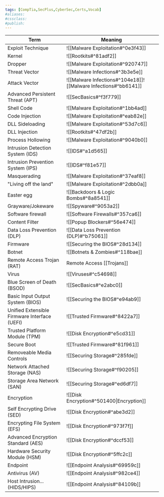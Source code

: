 ```yaml
---
tags: [CompTia,SecPlus,CyberSec,Certs,Vocab]
#aliases:
#cssclass:
#publish:
---
```


| Term                                         | Meaning                                                                  |
| -------------------------------------------- | ------------------------------------------------------------------------ |
| Exploit Technique                                            | ![[Malware Exploitation#^0e3f43]]                              |
| Kernel                                                       | ![[Rootkits#^81adf2]]                                          |
| Dropper                                                      | ![[Malware Exploitation#^920747]]                              |
| Threat Vector                                                | ![[Malware Infections#^3b3e5e]]                                |
| Attack Vector                                                | ![[Malware Infections#^104e18]]![[Malware Infections#^bb6141]] |
| Advanced Persistent Threat (APT)                             | ![[SecBasics#^f3f779]]                                         |
| Shell Code                                                   | ![[Malware Exploitation#^1bb4ad]]                              |
| Code Injection                                               | ![[Malware Exploitation#^eab82e]]                              |
| DLL Sideloading                                              | ![[Malware Exploitation#^53d7c6]]                              |
| DLL Injection                                                | ![[Rootkits#^47df2b]]                                          |
| Process Hollowing                                            | ![[Malware Exploitation#^9040b0]]                              |
| Intrusion Detection System (IDS)                             | ![[IDS#^a1d565]]                                               |
| Intrusion Prevention System (IPS)                            | ![[IDS#^f81e57]]                                               |
| Masquerading                                                 | ![[Malware Exploitation#^37eaf8]]                              |
| "Living off the land"                                        | ![[Malware Exploitation#^2dbb0a]]                              |
| Easter egg                                   | ![[Backdoors & Logic Bombs#^8a8541]]                                     |
| Grayware/Jokeware                            | ![[Spyware#^9053a2]]                                                     |
| Software firewall                            | ![[Software Firewalls#^357ca6]]                                          |
| Content Filter                               | ![[Popup Blockers#^56e474]]                                              |
| Data Loss Prevention (DLP)                   | ![[Data Loss Prevention (DLP)#^b75061]] |
| Firmware                                     | ![[Securing the BIOS#^28d134]]                                           |
| Botnet                                       | ![[Botnets & Zombies#^118bae]]                                           |
| Remote Access Trojan (RAT)                   | Remote Access [[Trojans]]                                                |
| Virus                                        | ![[Viruses#^c54698]]                                                     |
| Blue Screen of Death (BSOD)                  | ![[SecBasics#^e2abc0]]                                                   |
| Basic Input Output System (BIOS)             | ![[Securing the BIOS#^e94ab9]]                                           |
| Unified Extensible Firmware Interface (UEFI) | ![[Trusted Firmware#^8422a7]]                                            |
| Trusted Platform Module (TPM)                | ![[Disk Encryption#^e5cd31]]                                             |
| Secure Boot                                  | ![[Trusted Firmware#^81f961]]                                            |
| Removeable Media Controls                    | ![[Securing Storage#^285fde]]                                            |
| Network Attached Storage (NAS)               | ![[Securing Storage#^f90205]]                                            |
| Storage Area Network (SAN)                   | ![[Securing Storage#^ed6df7]]                                            |
| Encryption                                   | ![[Disk Encryption#^501400\|Encryption]]                                 |
| Self Encrypting Drive (SED)                  | ![[Disk Encryption#^abe3d2]]                                             |
| Encrypting File System (EFS)                 | ![[Disk Encryption#^973f7f]]                                             |
| Advanced Encryption Standard (AES)           | ![[Disk Encryption#^dccf53]]                                             |
| Hardware Security Module (HSM)               | ![[Disk Encryption#^5ffc2c]]                                             |
| Endpoint                                     | ![[Endpoint Analysis#^69959c]]                                           |
| Antivirus (AV)                               | ![[Endpoint Analysis#^982ce4]]                                           |
| Host Intrusion... (HIDS/HIPS)                | ![[Endpoint Analysis#^84109b]]                                           |